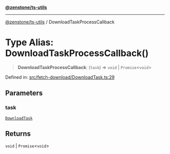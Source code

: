[**@zenstone/ts-utils**](../README.md)

***

[@zenstone/ts-utils](../globals.md) / DownloadTaskProcessCallback

# Type Alias: DownloadTaskProcessCallback()

> **DownloadTaskProcessCallback**: (`task`) => `void` \| `Promise`\<`void`\>

Defined in: [src/fetch-download/DownloadTask.ts:29](https://github.com/janpoem/ts-utils/blob/5695f5d0e3c2197ae4233c3f441833765430d482/src/fetch-download/DownloadTask.ts#L29)

## Parameters

### task

[`DownloadTask`](../classes/DownloadTask.md)

## Returns

`void` \| `Promise`\<`void`\>
